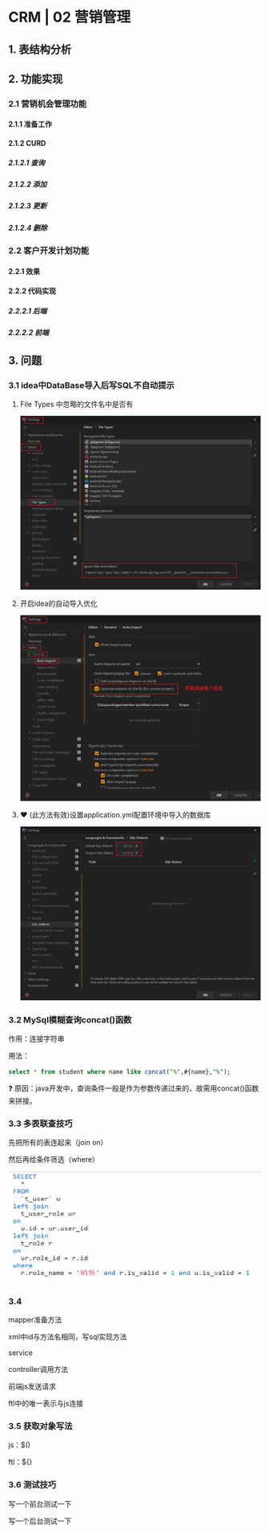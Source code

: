 # CRM | 02 营销管理

## 1. 表结构分析



## 2. 功能实现

### 2.1 营销机会管理功能

#### 2.1.1 准备工作

#### 2.1.2 CURD

##### 2.1.2.1 查询

##### 2.1.2.2 添加

##### 2.1.2.3 更新

##### 2.1.2.4 删除

### 2.2 客户开发计划功能

#### 2.2.1 效果

#### 2.2.2 代码实现

##### 2.2.2.1 后端

##### 2.2.2.2 前端

## 3. 问题

### 3.1 idea中DataBase导入后写SQL不自动提示

1. File Types 中忽略的文件名中是否有

   ![image-20201201095436579](CRM_02_营销管理.assets/image-20201201095436579.png)

2. 开启idea的自动导入优化

   ![image-20201201102507522](CRM_02_营销管理.assets/image-20201201102507522.png)

3. :heart: (此方法有效)设置application.yml配置环境中导入的数据库

   ![image-20201201103409656](CRM_02_营销管理.assets/image-20201201103409656.png)

   

### 3.2 MySql模糊查询concat()函数

作用：连接字符串

用法：

```sql
select * from student where name like concat("%",#{name},"%");
```

:question: 原因：java开发中，查询条件一般是作为参数传递过来的，故需用concat()函数来拼接。

### 3.3 多表联查技巧

先把所有的表连起来（join on）

然后再给条件筛选（where）

![image-20201202143132336](CRM_02_营销管理.assets/image-20201202143132336.png)



### 3.4  

mapper准备方法

xml中id与方法名相同，写sql实现方法

service

controller调用方法

前端js发送请求

ftl中的唯一表示与js连接



### 3.5 获取对象写法

js：$()

ftl：${}

### 3.6 测试技巧

写一个前台测试一下

写一个后台测试一下

